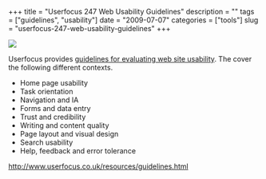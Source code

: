 +++
title = "Userfocus 247 Web Usability Guidelines"
description = ""
tags = ["guidelines", "usability"]
date = "2009-07-07"
categories = ["tools"]
slug = "userfocus-247-web-usability-guidelines"
+++


<div class="tool-screenshot mb1"><a href="http://www.userfocus.co.uk/resources/guidelines.html"><img id="bluga-thumbnail-2735" class="bluga-thumbnail custom" src="/media/bluga/
wt523004a2df565_custom.jpg"/></a></div><p>Userfocus provides <a href="http://www.userfocus.co.uk/resources/guidelines.html">guidelines for evaluating web site usability</a>. The cover the following different contexts.</p>
<ul>
<li>Home page usability</li>
<li>Task orientation</li>
<li>Navigation and IA</li>
<li>Forms and data entry</li>
<li>Trust and credibility</li>
<li>Writing and content quality</li>
<li>Page layout and visual design</li>
<li>Search usability</li>
<li>Help, feedback and error tolerance</li>
</ul>
  
<p><a href="http://www.userfocus.co.uk/resources/guidelines.html">http://www.userfocus.co.uk/resources/guidelines.html</a></p>
      

